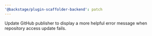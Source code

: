 ```yaml
---
'@backstage/plugin-scaffolder-backend': patch
---
```


Update GitHub publisher to display a more helpful error message when repository access update fails.
